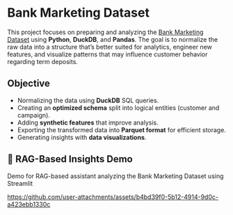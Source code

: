 # Bank Marketing Dataset
This project focuses on preparing and analyzing the [Bank Marketing Dataset](https://www.kaggle.com/datasets/janiobachmann/bank-marketing-dataset/data) using **Python**, **DuckDB**, and **Pandas**. The goal is to normalize the raw data into a structure that’s better suited for analytics, engineer new features, and visualize patterns that may influence customer behavior regarding term deposits.

## Objective

- Normalizing the data using **DuckDB** SQL queries.
- Creating an **optimized schema** split into logical entities (customer and campaign).
- Adding **synthetic features** that improve analysis.
- Exporting the transformed data into **Parquet format** for efficient storage.
- Generating insights with **data visualizations**.

## 🎥 RAG-Based Insights  Demo

Demo for RAG-based assistant analyzing the Bank Marketing Dataset using Streamlit


https://github.com/user-attachments/assets/b4bd39f0-5b12-4914-9d0c-a423ebb1330c

